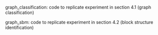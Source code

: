 graph_classification:  code to replicate experiment in section 4.1 (graph classification)

graph_sbm: code to replicate experiment in section 4.2 (block structure identification)
